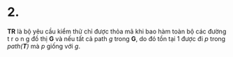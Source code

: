 ﻿# 2. 

**TR** là bộ yêu cầu kiểm thử chỉ được thỏa mã khi bao hàm toàn bộ các đường t r o n g đồ thị **G** và nếu tất cả path *g* trong **G**, do đó tồn tại 1 được đi *p* trong *path(**T**)* mà *p* giống với *g*.
